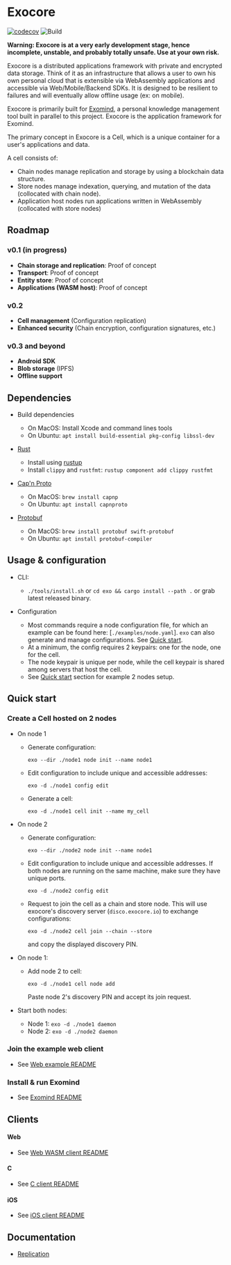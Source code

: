 # Exocore
[![codecov](https://codecov.io/gh/appaquet/exocore/branch/master/graph/badge.svg?token=OKZAHfPlaP)](https://codecov.io/gh/appaquet/exocore)
![Build](https://github.com/appaquet/exocore/workflows/Push%20tester/badge.svg)

**Warning: Exocore is at a very early development stage, hence incomplete, unstable, and probably totally unsafe. Use at your own risk.**

Exocore is a distributed applications framework with private and encrypted data storage. Think of it as an infrastructure that allows
a user to own his own personal cloud that is extensible via WebAssembly applications and accessible via Web/Mobile/Backend SDKs. It is
designed to be resilient to failures and will eventually allow offline usage (ex: on mobile). 

Exocore is primarily built for [Exomind](https://github.com/appaquet/exomind), a personal knowledge management tool built in parallel
to this project. Exocore is the application framework for Exomind.

The primary concept in Exocore is a Cell, which is a unique container for a user's applications and data.

A cell consists of:
* Chain nodes manage replication and storage by using a blockchain data structure.
* Store nodes manage indexation, querying, and mutation of the data (collocated with chain node).
* Application host nodes run applications written in WebAssembly (collocated with store nodes)

## Roadmap
### v0.1 (in progress)
* **Chain storage and replication**: Proof of concept
* **Transport**: Proof of concept
* **Entity store**: Proof of concept
* **Applications (WASM host)**:  Proof of concept

### v0.2
* **Cell management** (Configuration replication)
* **Enhanced security** (Chain encryption, configuration signatures, etc.)

### v0.3 and beyond
* **Android SDK**
* **Blob storage**  (IPFS)
* **Offline support**


## Dependencies
* Build dependencies
    * On MacOS: Install Xcode and command lines tools
    * On Ubuntu: `apt install build-essential pkg-config libssl-dev`

* [Rust](https://www.rust-lang.org/learn/get-started)
  * Install using [rustup](https://www.rust-lang.org/learn/get-started)
  * Install `clippy` and `rustfmt`: `rustup component add clippy rustfmt`
  
* [Cap'n Proto](https://capnproto.org/install.html)
    * On MacOS: `brew install capnp` 
    * On Ubuntu: `apt install capnproto` 

* [Protobuf](https://developers.google.com/protocol-buffers/)
    * On MacOS: `brew install protobuf swift-protobuf` 
    * On Ubuntu: `apt install protobuf-compiler` 
    

## Usage & configuration
* CLI:
  * `./tools/install.sh` or `cd exo && cargo install --path .` or grab latest released binary.

* Configuration
    * Most commands require a node configuration file, for which an example can be found here: [`./examples/node.yaml`].
      `exo` can also generate and manage configurations. See [Quick start](#quick-start).
    * At a minimum, the config requires 2 keypairs: one for the node, one for the cell.
    * The node keypair is unique per node, while the cell keypair is shared among servers that host the cell.
    * See [Quick start](#quick-start) section for example 2 nodes setup.
    
## Quick start

### Create a Cell hosted on 2 nodes
* On node 1
  * Generate configuration: 

    `exo --dir ./node1 node init --name node1`

  * Edit configuration to include unique and accessible addresses:

    `exo -d ./node1 config edit`

  * Generate a cell:

    `exo -d ./node1 cell init --name my_cell`

* On node 2
  * Generate configuration: 

    `exo --dir ./node2 node init --name node1`

  * Edit configuration to include unique and accessible addresses. 
    If both nodes are running on the same machine, make sure they have unique ports.

    `exo -d ./node2 config edit`

  * Request to join the cell as a chain and store node.
    This will use exocore's discovery server (`disco.exocore.io`) to exchange configurations:

    `exo -d ./node2 cell join --chain --store`

    and copy the displayed discovery PIN.

* On node 1:
  * Add node 2 to cell:

    `exo -d ./node1 cell node add` 

    Paste node 2's discovery PIN and accept its join request.

* Start both nodes:
  * Node 1: `exo -d ./node1 daemon`
  * Node 2: `exo -d ./node2 daemon`

### Join the example web client
* See [Web example README](./examples/web/README.md#Running)

### Install & run Exomind
* See [Exomind README](https://github.com/appaquet/exomind)

## Clients
#### Web
* See [Web WASM client README](./clients/web/README.md)

#### C
* See [C client README](./clients/c/README.md)

#### iOS
* See [iOS client README](./clients/ios/README.md)
  
## Documentation
* [Replication](chain/replication.md)
